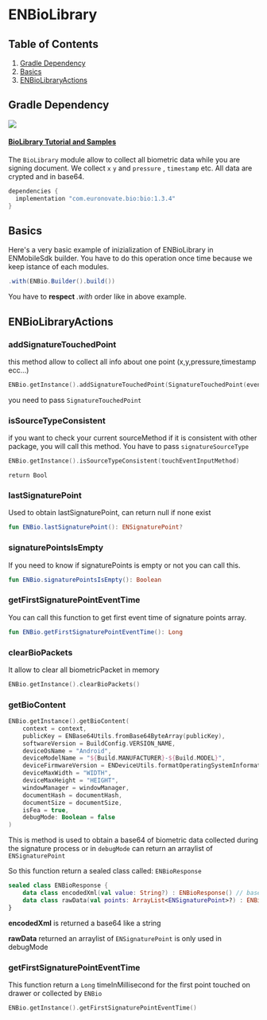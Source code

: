 # ENBioLibrary

## Table of Contents

1. [Gradle Dependency](#gradle-dependency)
2. [Basics](#basics)
3. [ENBioLibraryActions](#ENBioLibraryActions)

## Gradle Dependency
![](https://badgen.net/badge/stable/1.3.4/blue)

#### [BioLibrary Tutorial and Samples](biolibrary/readme.md)

The `BioLibrary` module allow to collect all biometric data while you are signing document. We collect `x` `y` and `pressure` , `timestamp` etc. All data are crypted and in base64.

```gradle
dependencies {
  implementation "com.euronovate.bio:bio:1.3.4"
}
```

## Basics

Here's a very basic example of inizialization of ENBioLibrary in ENMobileSdk builder. You have to do this operation once time because we keep istance of each modules.

```gradle
.with(ENBio.Builder().build())
```

You have to **respect** *.with* order like in above example.

## ENBioLibraryActions

### addSignatureTouchedPoint

this method allow to collect all info about one point (x,y,pressure,timestamp ecc...)  

```kotlin
ENBio.getInstance().addSignatureTouchedPoint(SignatureTouchedPoint(eventX = eventX, eventY = eventY, eventPressure = event.pressure, isUpEvent = false, eventTime = event.eventTime,signatureSourceType = touchEventInputMethod))
```
you need to pass `SignatureTouchedPoint`


### isSourceTypeConsistent

if you want to check your current sourceMethod if it is consistent with other package, you will call this method. You have to pass `signatureSourceType`

```kotlin
ENBio.getInstance().isSourceTypeConsistent(touchEventInputMethod)
```
`return Bool`


### lastSignaturePoint

Used to obtain lastSignaturePoint, can return null if none exist

```kotlin
fun ENBio.lastSignaturePoint(): ENSignaturePoint?
```

### signaturePointsIsEmpty

If you need to know if signaturePoints is empty or not you can call this.

```kotlin
fun ENBio.signaturePointsIsEmpty(): Boolean 
```


### getFirstSignaturePointEventTime

You can call this function to get first event time of signature points array.

```kotlin
fun ENBio.getFirstSignaturePointEventTime(): Long 
```

### clearBioPackets

It allow to clear all biometricPacket in memory

```kotlin
ENBio.getInstance().clearBioPackets()
```

### getBioContent

```kotlin
ENBio.getInstance().getBioContent(
    context = context,
    publicKey = ENBase64Utils.fromBase64ByteArray(publicKey),
    softwareVersion = BuildConfig.VERSION_NAME,
    deviceOsName = "Android",
    deviceModelName = "${Build.MANUFACTURER}-${Build.MODEL}",
    deviceFirmwareVersion = ENDeviceUtils.formatOperatingSystemInformation(),
    deviceMaxWidth = "WIDTH",
    deviceMaxHeight = "HEIGHT",
    windowManager = windowManager,
    documentHash = documentHash,
    documentSize = documentSize,
    isFea = true,
    debugMode: Boolean = false
)
```

This is method is used to obtain a base64 of biometric data collected during the signature process or in `debugMode` can return an arraylist of `ENSignaturePoint`


So this function return a sealed class called: `ENBioResponse`

```kotlin
sealed class ENBioResponse {  
    data class encodedXml(val value: String?) : ENBioResponse() // base64  
    data class rawData(val points: ArrayList<ENSignaturePoint>?) : ENBioResponse()  
}
```

**encodedXml** is returned a base64 like a string 

**rawData** returned an arraylist of `ENSignaturePoint` is only used in debugMode


### getFirstSignaturePointEventTime

This function return a `Long` timeInMillisecond for the first point touched on drawer or collected by `ENBio`

```kotlin
ENBio.getInstance().getFirstSignaturePointEventTime()
```
